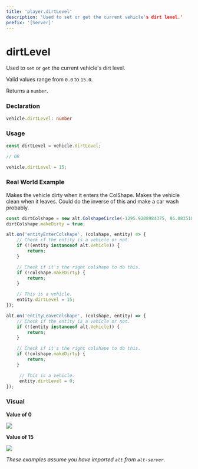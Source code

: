 ```yaml
---
title: 'player.dirtLevel'
description: 'Used to set or get the current vehicle's dirt level.'
prefix: '[Server]'
---
```


# dirtLevel

Used to `set` or `get` the current vehicle's dirt level.

Valid values range from `0.0` to `15.0`.

Returns a `number`.

### Declaration

```typescript
vehicle.dirtLevel: number
```

### Usage

```js
const dirtLevel = vehicle.dirtLevel;

// OR

vehicle.dirtLevel = 15;
```

### Real World Example

Makes the vehicle dirty when it enters the ColShape. Makes the vehicle clean when it leaves. Could do the inverse of this and make a car wash probably.

```js
const dirtColshape = new alt.ColshapeCircle(-1295.9208984375, 86.0835189819336, 2);
dirtColshape.makeDirty = true;

alt.on('entityEnterColshape', (colshape, entity) => {
    // Check if the entity is a vehicle or not.
    if (!(entity instanceof alt.Vehicle)) {
        return;
    }

    // Check if it's the right colshape to do this.
    if (!colshape.makeDirty) {
        return;
    }

    // This is a vehicle.
    entity.dirtLevel = 15;
});

alt.on('entityLeaveColshape', (colshape, entity) => {
    // Check if the entity is a vehicle or not.
    if (!(entity instanceof alt.Vehicle)) {
        return;
    }

    // Check if it's the right colshape to do this.
    if (!colshape.makeDirty) {
        return;
    }

     // This is a vehicle.
     entity.dirtLevel = 0;
});
```

### Visual

**Value of 0**

![](https://i.imgur.com/69A9qUa.png)

**Value of 15**

![](https://i.imgur.com/55HMvym.png)

_These examples assume you have imported `alt` from `alt-server`._